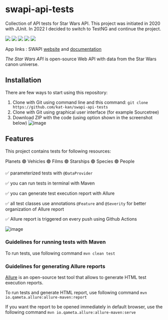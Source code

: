# swapi-api-tests

Collection of API tests for Star Wars API. This project was initiated in 2020 with JUnit. In 2022 I decided to switch to TestNG and continue the project.

![](https://img.shields.io/badge/Code-Java%2017-informational?style=flat&color=blueviolet)
![](https://img.shields.io/badge/Framework-TestNG-informational?style=flat&&color=blueviolet)
![](https://img.shields.io/badge/Library-REST%20Assured-informational?style=flat&&color=blueviolet)
![](https://img.shields.io/badge/Library-AssertJ-informational?style=flat&&color=blueviolet)
![](https://img.shields.io/badge/Library-Allure-informational?style=flat&&color=blueviolet)

App links : SWAPI [website](https://swapi.dev/) and [documentation](https://swapi.dev/documentation)

*The Star Wars API* is open-source Web API with data from the Star Wars canon universe.

## Installation

There are few ways to start using this repository:
1. Clone with Git using command line and this command: `git clone https://github.com/kat-kan/swapi-api-tests`
2. Clone with Git using graphical user interface (for example Sourcetree)
3. Download ZIP with the code (using option shown in the screenshot below)
![image](https://user-images.githubusercontent.com/17500766/202768653-3946207d-cf1b-482f-aa9b-0c03c25b9fc0.png)

## Features

This project contains tests for following resources:

Planets :purple_circle: Vehicles :purple_circle: Films :purple_circle: Starships :purple_circle: Species :purple_circle: People

:white_check_mark: parameterized tests with `@DataProvider`

:white_check_mark: you can run tests in terminal with Maven

:white_check_mark: you can generate test execution report with Allure

:white_check_mark: all test classes use annotations `@Feature` and `@Severity` for better organization of Allure report

:white_check_mark: Allure report is triggered on every push using Github Actions

![image](https://user-images.githubusercontent.com/17500766/202792930-d0db7158-ee03-4b78-9e08-74812e459990.png)


### Guidelines for running tests with Maven

To run tests, use following command
`mvn clean test`

### Guidelines for generating Allure reports

[Allure](http://allure.qatools.ru/) is an open-source test tool that allows to generate HTML test execution reports.

To run tests and generate HTML report, use following command
`mvn io.qameta.allure:allure-maven:report`

If you want the report to be opened immediately in default browser, use the following command
`mvn io.qameta.allure:allure-maven:serve`


